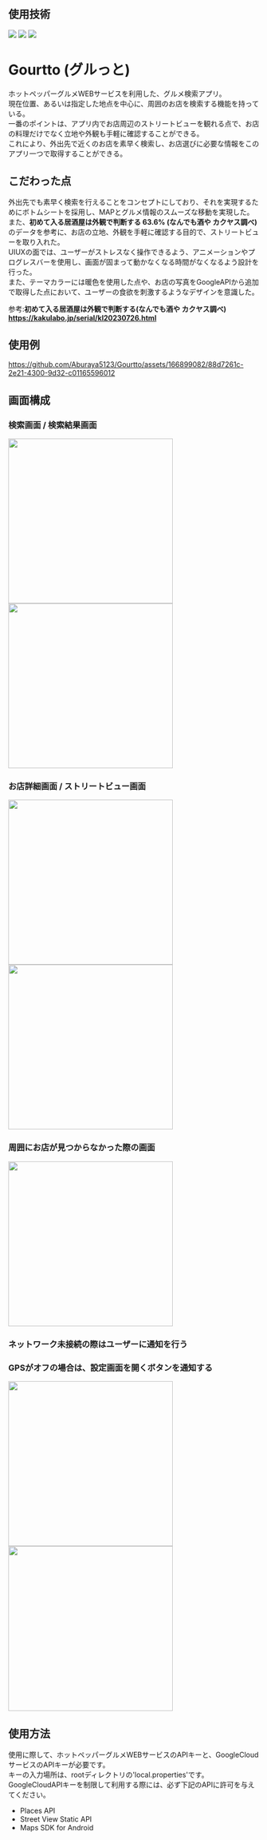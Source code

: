 <div id="top"></div>

## 使用技術
<p style="display: inline">
  <img src="https://img.shields.io/badge/-Androidstudio-34A853.svg?logo=androidstudio&style=flat&logoColor=white">  <img src="https://img.shields.io/badge/-Kotlin-7F52FF.svg?logo=kotlin&style=flat&logoColor=white">  
  <img src="https://img.shields.io/badge/-GoogleMaps-4285F4.svg?logo=googlemaps&style=flat&logoColor=white">
</p>

# Gourtto (グルっと)  
 
ホットペッパーグルメWEBサービスを利用した、グルメ検索アプリ。  
現在位置、あるいは指定した地点を中心に、周囲のお店を検索する機能を持っている。  
一番のポイントは、アプリ内でお店周辺のストリートビューを観れる点で、お店の料理だけでなく立地や外観も手軽に確認することができる。  
これにより、外出先で近くのお店を素早く検索し、お店選びに必要な情報をこのアプリ一つで取得することができる。   
   
## こだわった点  
 
外出先でも素早く検索を行えることをコンセプトにしており、それを実現するためにボトムシートを採用し、MAPとグルメ情報のスムーズな移動を実現した。  
また、**初めて入る居酒屋は外観で判断する 63.6% (なんでも酒や カクヤス調べ)** のデータを参考に、お店の立地、外観を手軽に確認する目的で、ストリートビューを取り入れた。  
UIUXの面では、ユーザーがストレスなく操作できるよう、アニメーションやプログレスバーを使用し、画面が固まって動かなくなる時間がなくなるよう設計を行った。  
また、テーマカラーには暖色を使用した点や、お店の写真をGoogleAPIから追加で取得した点において、ユーザーの食欲を刺激するようなデザインを意識した。  
  
参考:**初めて入る居酒屋は外観で判断する(なんでも酒や カクヤス調べ) https://kakulabo.jp/serial/kl20230726.html**

## 使用例 
 
https://github.com/Aburaya5123/Gourtto/assets/166899082/88d7261c-2e21-4300-9d32-c01165596012  
 
## 画面構成 
 
### 検索画面 / 検索結果画面
<img src="https://github.com/Aburaya5123/Gourtto/assets/166899082/37730d6a-e465-4d8a-8f5c-099259eb58a5" width=330>
<img src="https://github.com/Aburaya5123/Gourtto/assets/166899082/f5b0eaad-3110-42ca-beec-61b1b63f880c" width=330>  
 
### お店詳細画面 / ストリートビュー画面
<img src="https://github.com/Aburaya5123/Gourtto/assets/166899082/3076f289-988c-4ef7-b203-fcf99ae3cb66" width=330>
<img src="https://github.com/Aburaya5123/Gourtto/assets/166899082/17740899-86a6-42bf-9d2f-301d294876db" width=330>  
 
### 周囲にお店が見つからなかった際の画面
<img src="https://github.com/Aburaya5123/Gourtto/assets/166899082/b6ec67fc-e312-4966-8e4b-7421a06c81c3" width=330>  
 
### ネットワーク未接続の際はユーザーに通知を行う 
### GPSがオフの場合は、設定画面を開くボタンを通知する
<img src="https://github.com/Aburaya5123/Gourtto/assets/166899082/fe6a5770-aacb-40c9-8c67-5c5b181e7cbf" width=330>
<img src="https://github.com/Aburaya5123/Gourtto/assets/166899082/7a04a0a2-bd03-4460-aba2-38e7584e15bc" width=330>  

 
##  使用方法 
 
使用に際して、ホットペッパーグルメWEBサービスのAPIキーと、GoogleCloudサービスのAPIキーが必要です。  
キーの入力場所は、rootディレクトリの'local.properties'です。  
GoogleCloudAPIキーを制限して利用する際には、必ず下記のAPIに許可を与えてください。  
- Places API  
- Street View Static API  
- Maps SDK for Android  
